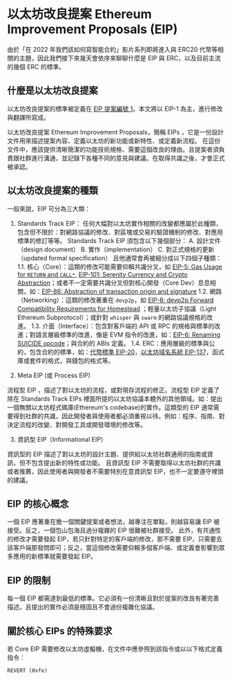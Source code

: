 # 以太坊改良提案 Ethereum Improvement Proposals (EIP)

由於「在 2022 年我們該如何寫智能合約」影片系列即將進入與 ERC20 代幣等相關的主題，因此我們接下來幾天會依序來聊聊什麼是 EIP 與 ERC，以及目前主流的幾個 ERC 的標準。

## 什麼是以太坊改良提案

以太坊改良提案的標準被定義在 [EIP 提案編號 1](https://eips.ethereum.org/EIPS/eip-1)。本文將以 EIP-1 為主，進行修改與翻譯所寫成。

以太坊改良提案 Ethereum Improvement Proposals，簡稱 EIPs ，它是一份設計文件用來描述提案內容、定義以太坊的新功能或新特性、或定義新流程。
在這份文件中，應該提供清晰簡潔的功能技術規格、需要這個改良的理由。且提案者須負責跟社群進行溝通，並記錄下各種不同的意見與建議。在取得共識之後，才會正式被承認。

## 以太坊改良提案的種類

一般來說，EIP 可分為三大類：

1. Standards Track EIP：
任何大幅對以太坊實作相關的改變都應屬於此種類，包含但不限於：對網路協議的修改、對區塊或交易的驗證機制的修改、對應用標準的修訂等等。
Standards Track EIP 須包含以下幾個部分：
A. 設計文件（design document）
B. 實作（implementation）
C. 對正式規格的更新（updated formal specification）
且他通常會再被細分成以下四個子種類：
1.1. 核心（Core）：這類的修改可能需要仰賴共識分叉，如 [EIP-5: Gas Usage for `RETURN` and `CALL*`](https://eips.ethereum.org/EIPS/eip-5), [EIP-101: Serenity Currency and Crypto Abstraction](https://eips.ethereum.org/EIPS/eip-101)；或者不一定需要共識分叉但對核心開發（Core Dev）息息相關，如：[EIP-86: Abstraction of transaction origin and signature](https://eips.ethereum.org/EIPS/eip-86)
1.2. 網路（Networking）：這類的修改著重在 `devp2p`，如 [EIP-8: devp2p Forward Compatibility Requirements for Homestead](https://eips.ethereum.org/EIPS/eip-8) ；輕量以太坊子協議（Light Ethereum Subprotocol）；或針對 `whisper` 與 `swarm` 的網路協議規格的改進。
1.3. 介面（Interface）：包含對客戶端的 API 或 RPC 的規格與標準的改進；對語言層級標準的改進，像是 EVM 指令的改進，如：[EIP-6: Renaming SUICIDE opcode](https://eips.ethereum.org/EIPS/eip-6)；與合約的 ABIs 定義。
1.4. ERC：應用層級的標準與公約，包含合約的標準，如：[代幣標準 EIP-20](https://eips.ethereum.org/EIPS/eip-20)，[以太坊域名系統 EIP-137](https://eips.ethereum.org/EIPS/eip-137)，函式庫或套件的格式，與錢包的格式等。

2. Meta EIP (或 Process EIP)

流程型 EIP ，描述了對以太坊的流程，或對現存流程的修正。流程型 EIP 定義了除在 Standards Track EIPs 裡面所提的以太坊協議本體外的其他領域。如：提出一個無關以太坊程式碼庫(Ethereum's codebase)的實作。這類型的 EIP 通常需要得到社群的共識，因此開發者與使用者都必須重視以待。例如：程序、指南、對決定流程的改變、對開發工具或開發環境的修改等。

3. 資訊型 EIP（Informational EIP）

資訊型的 EIP 描述了對以太坊的設計主題、提供給以太坊社群通用的指南或資訊，但不包含提出新的特性或功能。
且資訊型 EIP 不需要取得以太坊社群的共識或者推薦，因此使用者與開發者不需要特別在意資訊型 EIP，也不一定要遵守裡頭的建議。

## EIP 的核心概念

一個 EIP 應著重在擔一個關鍵提案或者想法，越專注在單點，則越容易讓 EIP 被接受。反之，一個包山包海且過分複雜的 EIP 很難被社群接受。
此外，有共通性的修改才需要發起 EIP，若只針對特定的客戶端的修改，那不需要 EIP，只需要去該客戶端那發問即可；反之，當這個修改需要仰賴多個客戶端、或定義會影響到眾多應用的新標準就需要發起 EIP。

## EIP 的限制

每一個 EIP 都需達到最低的標準。它必須有一份清晰且對於提案的改良有著完善描述。且提出的實作必須是穩固且不會過份複雜化協議。

## 關於核心 EIPs 的特殊要求

若 Core EIP 需要修改以太坊虛擬機，在文件中應參照到該指令或以以下格式定義指令：

```
REVERT (0xfe)
```
